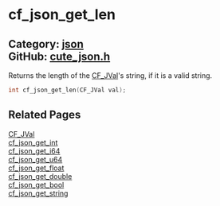 [](../header.md ':include')

# cf_json_get_len

Category: [json](/api_reference?id=json)  
GitHub: [cute_json.h](https://github.com/RandyGaul/cute_framework/blob/master/include/cute_json.h)  
---

Returns the length of the [CF_JVal](/json/cf_jval.md)'s string, if it is a valid string.

```cpp
int cf_json_get_len(CF_JVal val);
```

## Related Pages

[CF_JVal](/json/cf_jval.md)  
[cf_json_get_int](/json/cf_json_get_int.md)  
[cf_json_get_i64](/json/cf_json_get_i64.md)  
[cf_json_get_u64](/json/cf_json_get_u64.md)  
[cf_json_get_float](/json/cf_json_get_float.md)  
[cf_json_get_double](/json/cf_json_get_double.md)  
[cf_json_get_bool](/json/cf_json_get_bool.md)  
[cf_json_get_string](/json/cf_json_get_string.md)  
